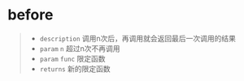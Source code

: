 # before

> - `description` 调用n次后，再调用就会返回最后一次调用的结果
> - `param` `n` 超过n次不再调用
> - `param` `func` 限定函数
> - `returns` 新的限定函数
